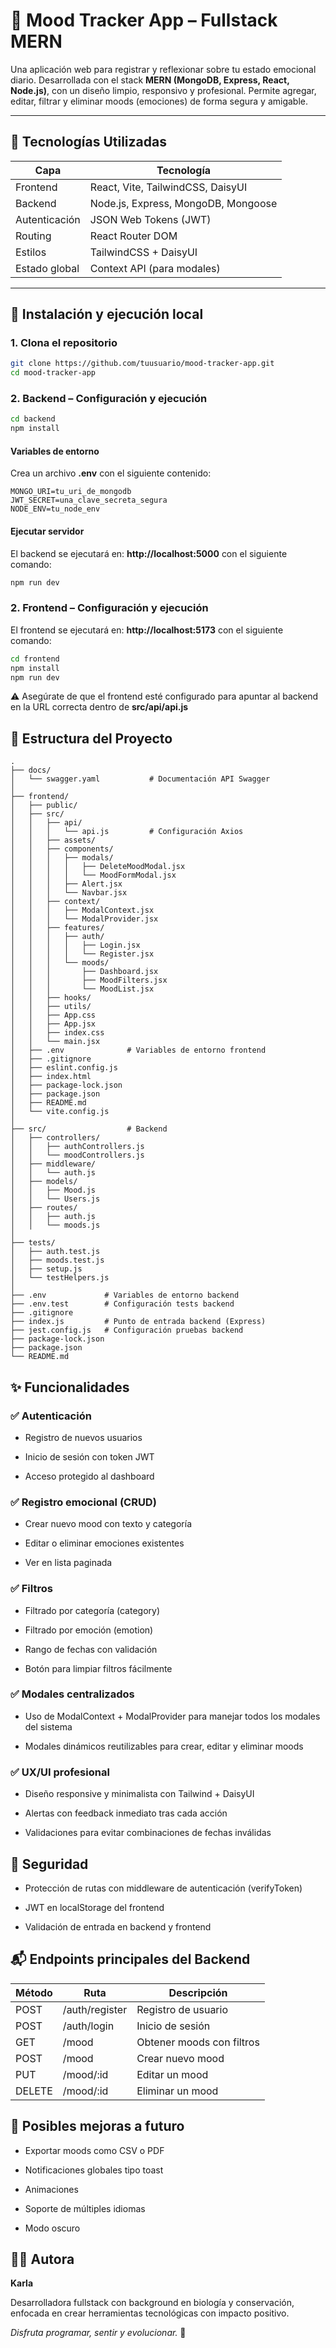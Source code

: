 # 🧠 Mood Tracker App – Fullstack MERN

Una aplicación web para registrar y reflexionar sobre tu estado emocional diario. Desarrollada con el stack **MERN (MongoDB, Express, React, Node.js)**, con un diseño limpio, responsivo y profesional. Permite agregar, editar, filtrar y eliminar moods (emociones) de forma segura y amigable.

---

## 🧩 Tecnologías Utilizadas

| Capa        | Tecnología                         |
|-------------|------------------------------------|
| Frontend    | React, Vite, TailwindCSS, DaisyUI  |
| Backend     | Node.js, Express, MongoDB, Mongoose|
| Autenticación | JSON Web Tokens (JWT)           |
| Routing     | React Router DOM                   |
| Estilos     | TailwindCSS + DaisyUI              |
| Estado global | Context API (para modales)      |

---

## 🚀 Instalación y ejecución local

### 1. Clona el repositorio
```bash
git clone https://github.com/tuusuario/mood-tracker-app.git
cd mood-tracker-app
```

### 2. Backend – Configuración y ejecución
```bash
cd backend
npm install
```

#### Variables de entorno
Crea un archivo **.env** con el siguiente contenido:
```env
MONGO_URI=tu_uri_de_mongodb
JWT_SECRET=una_clave_secreta_segura
NODE_ENV=tu_node_env
```

#### Ejecutar servidor
El backend se ejecutará en: **http://localhost:5000** con el siguiente comando:
```bash
npm run dev
```

### 2. Frontend – Configuración y ejecución
El frontend se ejecutará en: **http://localhost:5173**
con el siguiente comando:
```bash
cd frontend
npm install
npm run dev
```

⚠️ Asegúrate de que el frontend esté configurado para apuntar al backend en la URL correcta dentro de **src/api/api.js**

## 📁 Estructura del Proyecto
```
.
├── docs/
│   └── swagger.yaml           # Documentación API Swagger
│
├── frontend/
│   ├── public/
│   ├── src/
│   │   ├── api/
│   │   │   └── api.js         # Configuración Axios
│   │   ├── assets/
│   │   ├── components/
│   │   │   ├── modals/
│   │   │   │   ├── DeleteMoodModal.jsx
│   │   │   │   └── MoodFormModal.jsx
│   │   │   ├── Alert.jsx
│   │   │   └── Navbar.jsx
│   │   ├── context/
│   │   │   ├── ModalContext.jsx
│   │   │   └── ModalProvider.jsx
│   │   ├── features/
│   │   │   ├── auth/
│   │   │   │   ├── Login.jsx
│   │   │   │   └── Register.jsx
│   │   │   └── moods/
│   │   │       ├── Dashboard.jsx
│   │   │       ├── MoodFilters.jsx
│   │   │       └── MoodList.jsx
│   │   ├── hooks/
│   │   ├── utils/
│   │   ├── App.css
│   │   ├── App.jsx
│   │   ├── index.css
│   │   └── main.jsx
│   ├── .env              # Variables de entorno frontend
│   ├── .gitignore
│   ├── eslint.config.js
│   ├── index.html
│   ├── package-lock.json
│   ├── package.json
│   ├── README.md
│   └── vite.config.js
│
├── src/                  # Backend
│   ├── controllers/
│   │   ├── authControllers.js
│   │   └── moodControllers.js
│   ├── middleware/
│   │   └── auth.js
│   ├── models/
│   │   ├── Mood.js
│   │   └── Users.js
│   ├── routes/
│   │   ├── auth.js
│   │   └── moods.js
│
├── tests/
│   ├── auth.test.js
│   ├── moods.test.js
│   ├── setup.js
│   └── testHelpers.js
│
├── .env             # Variables de entorno backend
├── .env.test        # Configuración tests backend
├── .gitignore
├── index.js         # Punto de entrada backend (Express)
├── jest.config.js   # Configuración pruebas backend
├── package-lock.json
├── package.json
└── README.md

```

## ✨ Funcionalidades
### ✅ Autenticación
- Registro de nuevos usuarios

- Inicio de sesión con token JWT

- Acceso protegido al dashboard

### ✅ Registro emocional (CRUD)
- Crear nuevo mood con texto y categoría

- Editar o eliminar emociones existentes

- Ver en lista paginada

### ✅ Filtros
- Filtrado por categoría (category)

- Filtrado por emoción (emotion)

- Rango de fechas con validación

- Botón para limpiar filtros fácilmente

### ✅ Modales centralizados
- Uso de ModalContext + ModalProvider para manejar todos los modales del sistema

- Modales dinámicos reutilizables para crear, editar y eliminar moods

### ✅ UX/UI profesional
- Diseño responsive y minimalista con Tailwind + DaisyUI

- Alertas con feedback inmediato tras cada acción

- Validaciones para evitar combinaciones de fechas inválidas

## 🔐 Seguridad
- Protección de rutas con middleware de autenticación (verifyToken)

- JWT en localStorage del frontend

- Validación de entrada en backend y frontend

## 📬 Endpoints principales del Backend
| Método	   |Ruta        	| Descripción      |
|--------------|----------------|------------------|
|POST	|/auth/register	|Registro de usuario|
|POST	|/auth/login	|Inicio de sesión|
|GET	|/mood	|Obtener moods con filtros|
|POST	|/mood	|Crear nuevo mood|
|PUT	|/mood/:id	|Editar un mood|
|DELETE	|/mood/:id	|Eliminar un mood|

## 🧠 Posibles mejoras a futuro
- Exportar moods como CSV o PDF

- Notificaciones globales tipo toast

- Animaciones

- Soporte de múltiples idiomas

- Modo oscuro

## 🙋‍♀️ Autora
**Karla**

Desarrolladora fullstack con background en biología y conservación, enfocada en crear herramientas tecnológicas con impacto positivo.

*Disfruta programar, sentir y evolucionar.* 🌱
